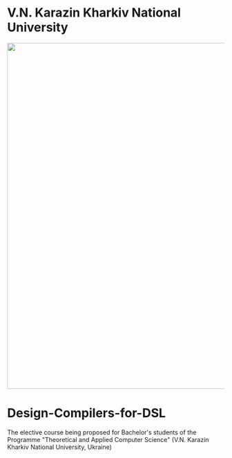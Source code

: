 <H1><b>V.N. Karazin Kharkiv National University</b></H1>
<img src='https://drive.google.com/uc?export=view&id=1TGMI1gTIv11v9tq-TOo5tRbH6ln6wScc' width="800" />

# Design-Compilers-for-DSL
The elective course being proposed for Bachelor's students of the Programme "Theoretical and Applied Computer Science" (V.N. Karazin Kharkiv National University, Ukraine)
